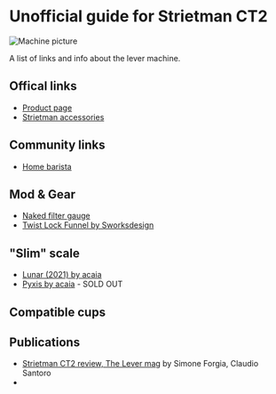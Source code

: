 
# Unofficial guide for Strietman CT2

![Machine picture](http://static1.squarespace.com/static/60d0e3f1becdc5075d5d6b83/t/61644f7e77df91719fbcd802/1633963902142/L1060412.jpg?format=150w "Product image")

A list of links and info about the lever machine.

## Offical links
* [Product page](https://www.strietman.net/ct2)
* [Strietman accessories](https://www.strietman.net/products)

## Community links
* [Home barista](https://www.home-barista.com/levers/user-experience-with-strietman-ct2-t61517.html)

## Mod & Gear

* [Naked filter gauge](https://www.naked-portafilter.com/product/strietman-levers-ct1-and-es3/)
* [Twist Lock Funnel by Sworksdesign](https://sworksdesign.com/Twist-Lock-Funnel-Adapter-for-Strietman-p496362088)

## "Slim" scale
* [Lunar (2021) by acaia](https://acaia.co/products/lunar_2021)
* [Pyxis by acaia](https://acaia.co/collections/coffee-scales/products/pyxis?variant=42060048728292) - SOLD OUT

## Compatible cups

## Publications
* [Strietman CT2 review, The Lever mag](https://thelevermag.com/blogs/articles/strietman-ct2) by Simone Forgia, Claudio Santoro
* 


